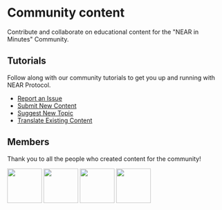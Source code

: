 <!-- ![Community content](/assets/banner-community-content.png) -->

# Community content

Contribute and collaborate on educational content for the "NEAR in Minutes" Community.

## Tutorials

Follow along with our community tutorials to get you up and running with NEAR Protocol.

- [Report an Issue](https://github.com/near-in-minutes/community/issues/new?assignees=ozanisgor&labels=bug%2C+incoming&template=report-an-issue.md&title=%5BBUG%5D)
- [Submit New Content](https://github.com/near-in-minutes/community/issues/new?assignees=&labels=in+progress%2C+incoming&template=submit-new-content.md&title=%5BNEW+CONTENT%5D)
- [Suggest New Topic](https://github.com/near-in-minutes/community/issues/new?assignees=&labels=looking+for+creator%2C+incoming&template=suggest-new-topic.md&title=%5BNEW+TOPIC%5D)
- [Translate Existing Content](https://github.com/near-in-minutes/community/issues/new?assignees=&labels=translation%2C+incoming&template=translate-existing-content.md&title=%5BNEW+TRANSLATION%5D)

## Members

Thank you to all the people who created content for the community!

<p float="left">
  <img src="https://github.com/ozanisgor.png" width="80" height="80" />
  <img src="https://github.com/norrec99.png" width="80" height="80" />
  <img src="https://github.com/hiba-machfej.png" width="80" height="80" />
  <img src="https://github.com/amgando.png" width="80" height="80" />
</p>

